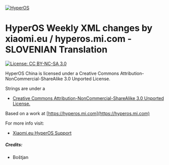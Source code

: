 [![HyperOS](https://i.imgur.com/DBEfanq.png)](https://xiaomi.eu/)

# HyperOS Weekly XML changes by xiaomi.eu / hyperos.mi.com - SLOVENIAN Translation

[![License: CC BY-NC-SA 3.0](https://img.shields.io/badge/license-CC%20BY--NC--SA%203.0-lightgrey.svg)](http://creativecommons.org/licenses/by-nc-sa/3.0/)

HyperOS China is licensed under a Creative Commons Attribution-NonCommercial-ShareAlike 3.0 Unported License.

Strings are under a 
- [Creative Commons Attribution-NonCommercial-ShareAlike 3.0 Unported License.](http://creativecommons.org/licenses/by-nc-sa/3.0/)

Based on a work at [https://hyperos.mi.com](https://hyperos.mi.com)

For more info visit:
- [Xiaomi.eu HyperOS Support](http://xiaomi.eu) 

##### Credits:
- Boštjan

